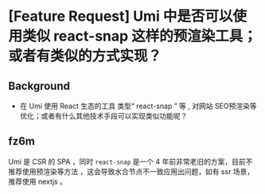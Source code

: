 # [Feature Request] Umi 中是否可以使用类似 react-snap 这样的预渲染工具；或者有类似的方式实现？

## Background

- 在 Umi 使用 React 生态的工具 类型“ react-snap ” 等 , 对网站 SEO预渲染等优化；或者有什么其他技术手段可以实现类似功能呢？

## fz6m

Umi 是 CSR 的 SPA ，同时 `react-snap` 是一个 4 年前非常老旧的方案，目前不推荐使用预渲染等方法 ，这会导致水合节点不一致应用出问题，如有 ssr 场景，推荐使用 nextjs 。
